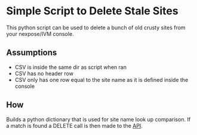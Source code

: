 # Simple Script to Delete Stale Sites
This python script can be used to delete a bunch of old crusty sites from your nexpose/IVM console.

## Assumptions
- CSV is inside the same dir as script when ran
- CSV has no header row
- CSV only has one row equal to the site name as it is defined inside the console

## How
Builds a python dictionary that is used for site name look up comparison. If a match is found a DELETE call is then made to the [API](https://help.rapid7.com/insightvm/en-us/api/index.html#operation/deleteSite).
